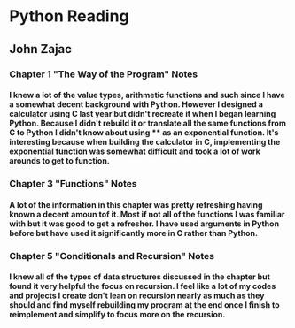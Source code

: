 # Python Reading

## John Zajac

### Chapter 1 "The Way of the Program" Notes

#### I knew  a lot of the value types, arithmetic functions and such since I have a somewhat decent background with Python. However I designed a calculator using C last year but didn't recreate it when I began learning Python. Because I didn't rebuild it or translate all the same functions from C to Python I didn't know about using ** as an exponential function. It's interesting because when building the calculator in C, implementing the exponential function was somewhat difficult and took a lot of work arounds to get to function.

### Chapter 3 "Functions" Notes

#### A lot of the information in this chapter was pretty refreshing having known a decent amoun tof it. Most if not all of the functions I was familiar with but it was good to get a refresher. I have used arguments in Python before but have used it significantly more in C rather than Python.

### Chapter 5 "Conditionals and Recursion" Notes

#### I knew all of the types of data structures discussed in the chapter but found it very helpful the focus on recursion. I feel like a lot of my codes and projects I create don't lean on recursion nearly as much as they should and find myself rebuilding my program at the end once I finish to reimplement and simplify to focus more on the recursion.
